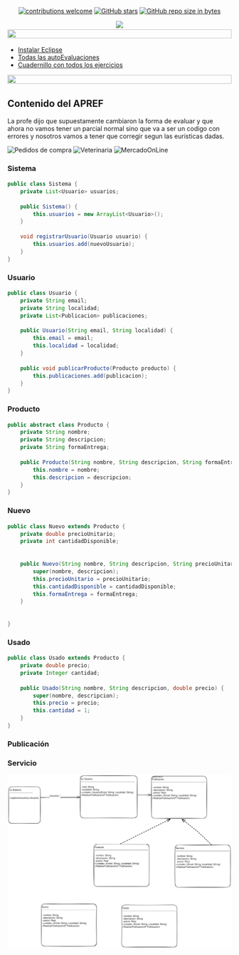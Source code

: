 <div align="center"> 

[![contributions welcome](https://img.shields.io/badge/contributions-welcome-brightgreen.svg?style=flat)](https://github.com/Fabian-Martinez-Rincon/Orientacion-a-Objetos1)
[![GitHub stars](https://img.shields.io/github/stars/Fabian-Martinez-Rincon/Orientacion-a-Objetos1)](https://github.com/Fabian-Martinez-Rincon/Orientacion-a-Objetos1/stargazers/)
[![GitHub repo size in bytes](https://img.shields.io/github/repo-size/Fabian-Martinez-Rincon/Orientacion-a-Objetos1)](https://github.com/Fabian-Martinez-Rincon/Orientacion-a-Objetos1)


<img src="https://readme-typing-svg.demolab.com?font=Fira+Code&size=34&duration=1700&pause=800&color=28CDF7&center=true&width=863&lines=☕ Orientación a Objetos 1"/>
 </div>

</div>

<img src= 'https://i.gifer.com/origin/8c/8cd3f1898255c045143e1da97fbabf10_w200.gif' height="20" width="100%">

- [Instalar Eclipse](https://www.eclipse.org/downloads/download.php?file=/oomph/epp/2022-12/R/eclipse-inst-jre-win64.exe)
- [Todas las autoEvaluaciones](/Documentos/autoevaluaciones.md)
- [Cuadernillo con todos los ejercicios](/Documentos/cuadernillo.md)

<img src= 'https://i.gifer.com/origin/8c/8cd3f1898255c045143e1da97fbabf10_w200.gif' height="20" width="100%">

## Contenido del APREF

La profe dijo que supuestamente cambiaron la forma de evaluar y que ahora no vamos tener un parcial normal sino que va a ser un codigo con errores y nosotros vamos a tener que corregir segun las euristicas dadas.

![Pedidos de compra](https://github.com/Fabian-Martinez-Rincon/Fabian-Martinez-Rincon/assets/55964635/e21c3b0b-dac5-42dd-9d40-32a6ef9ddf48)
![Veterinaria](https://github.com/Fabian-Martinez-Rincon/Fabian-Martinez-Rincon/assets/55964635/d63ca0d3-ee56-4616-904c-09a5ffaa2972)
![MercadoOnLine](https://github.com/Fabian-Martinez-Rincon/Fabian-Martinez-Rincon/assets/55964635/0c164ff9-43ae-41e6-84e3-b1a5ff81e71a)


### Sistema

```java
public class Sistema {
    private List<Usuario> usuarios;
    
    public Sistema() {
        this.usuarios = new ArrayList<Usuario>();
    }

    void registrarUsuario(Usuario usuario) {
        this.usuarios.add(nuevoUsuario);
    }
}

```

### Usuario

```java
public class Usuario {
    private String email;
    private String localidad;
    private List<Publicacion> publicaciones;
    
    public Usuario(String email, String localidad) {
        this.email = email;
        this.localidad = localidad;
    }
    
    public void publicarProducto(Producto producto) {
        this.publicaciones.add(publicacion);
    }
}
```

### Producto

```java
public abstract class Producto {
    private String nombre;
    private String descripcion;
    private String formaEntrega;

    public Producto(String nombre, String descripcion, String formaEntrega) {
        this.nombre = nombre;
        this.descripcion = descripcion;
    }
}
```

### Nuevo

```java
public class Nuevo extends Producto {
    private double precioUnitario;
    private int cantidadDisponible;
    
    
    public Nuevo(String nombre, String descripcion, String precioUnitario, String cantidadDisponible, double formaEntrega) {
        super(nombre, descripcion);
        this.precioUnitario = precioUnitario;
        this.cantidadDisponible = cantidadDisponible;
        this.formaEntrega = formaEntrega;
    }


}
```

### Usado

```java
public class Usado extends Producto {
    private double precio;
    private Integer cantidad;
    
    public Usado(String nombre, String descripcion, double precio) {
        super(nombre, descripcion);
        this.precio = precio;
        this.cantidad = 1;
    }
}
```

### Publicación

### Servicio

![](/apref/MercadoOnLine.excalidraw.svg)